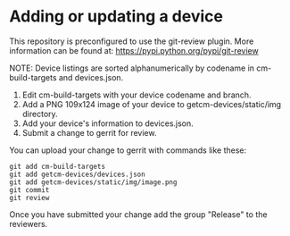 # Adding or updating a device

This repository is preconfigured to use the git-review plugin. More information can be found at:
https://pypi.python.org/pypi/git-review

NOTE: Device listings are sorted alphanumerically by codename in cm-build-targets and devices.json.  
1. Edit cm-build-targets with your device codename and branch.  
2. Add a PNG 109x124 image of your device to getcm-devices/static/img directory.  
3. Add your device's information to devices.json.  
4. Submit a change to gerrit for review.  

You can upload your change to gerrit with commands like these:

    git add cm-build-targets
    git add getcm-devices/devices.json
    git add getcm-devices/static/img/image.png
    git commit
    git review

Once you have submitted your change add the group "Release" to the reviewers.
